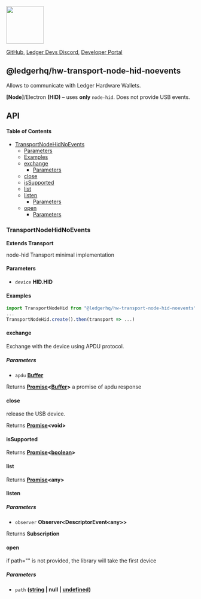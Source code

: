 <img src="https://user-images.githubusercontent.com/4631227/191834116-59cf590e-25cc-4956-ae5c-812ea464f324.png" height="100" />

[GitHub](https://github.com/LedgerHQ/ledgerjs/),
[Ledger Devs Discord](https://developers.ledger.com/discord-pro),
[Developer Portal](https://developers.ledger.com/)

## @ledgerhq/hw-transport-node-hid-noevents

Allows to communicate with Ledger Hardware Wallets.

**\[Node]**/Electron **(HID)** – uses **only** `node-hid`. Does not provide USB events.

## API

<!-- Generated by documentation.js. Update this documentation by updating the source code. -->

#### Table of Contents

*   [TransportNodeHidNoEvents](#transportnodehidnoevents)
    *   [Parameters](#parameters)
    *   [Examples](#examples)
    *   [exchange](#exchange)
        *   [Parameters](#parameters-1)
    *   [close](#close)
    *   [isSupported](#issupported)
    *   [list](#list)
    *   [listen](#listen)
        *   [Parameters](#parameters-2)
    *   [open](#open)
        *   [Parameters](#parameters-3)

### TransportNodeHidNoEvents

**Extends Transport**

node-hid Transport minimal implementation

#### Parameters

*   `device` **HID.HID** 

#### Examples

```javascript
import TransportNodeHid from "@ledgerhq/hw-transport-node-hid-noevents";
...
TransportNodeHid.create().then(transport => ...)
```

#### exchange

Exchange with the device using APDU protocol.

##### Parameters

*   `apdu` **[Buffer](https://nodejs.org/api/buffer.html)** 

Returns **[Promise](https://developer.mozilla.org/docs/Web/JavaScript/Reference/Global_Objects/Promise)<[Buffer](https://nodejs.org/api/buffer.html)>** a promise of apdu response

#### close

release the USB device.

Returns **[Promise](https://developer.mozilla.org/docs/Web/JavaScript/Reference/Global_Objects/Promise)\<void>** 

#### isSupported

Returns **[Promise](https://developer.mozilla.org/docs/Web/JavaScript/Reference/Global_Objects/Promise)<[boolean](https://developer.mozilla.org/docs/Web/JavaScript/Reference/Global_Objects/Boolean)>** 

#### list

Returns **[Promise](https://developer.mozilla.org/docs/Web/JavaScript/Reference/Global_Objects/Promise)\<any>** 

#### listen

##### Parameters

*   `observer` **Observer\<DescriptorEvent\<any>>** 

Returns **Subscription** 

#### open

if path="" is not provided, the library will take the first device

##### Parameters

*   `path` **([string](https://developer.mozilla.org/docs/Web/JavaScript/Reference/Global_Objects/String) | null | [undefined](https://developer.mozilla.org/docs/Web/JavaScript/Reference/Global_Objects/undefined))** 
